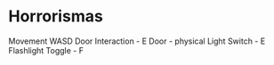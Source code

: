 # Horrorismas

Movement WASD 
Door Interaction - E
Door - physical
Light Switch - E
Flashlight Toggle - F
